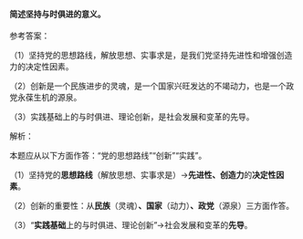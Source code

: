 #### 简述坚持与时俱进的意义。

参考答案：

（1）坚持党的思想路线，解放思想、实事求是，是我们党坚持先进性和增强创造力的决定性因素。

（2）创新是一个民族进步的灵魂，是一个国家兴旺发达的不竭动力，也是一个政党永葆生机的源泉。

（3）实践基础上的与时俱进、理论创新，是社会发展和变革的先导。

解析：

本题应从以下方面作答：“党的思想路线”“创新”“实践”。

（1）坚持党的**思想路线**（解放思想、实事求是）→**先进性、创造力**的**决定性因素**。

（2）创新的重要性：从**民族**（灵魂）**、国家**（动力）**、政党**（源泉）三方面作答。

（3）“**实践基础**上的与时俱进、理论创新”→社会发展和变革的**先导**。

